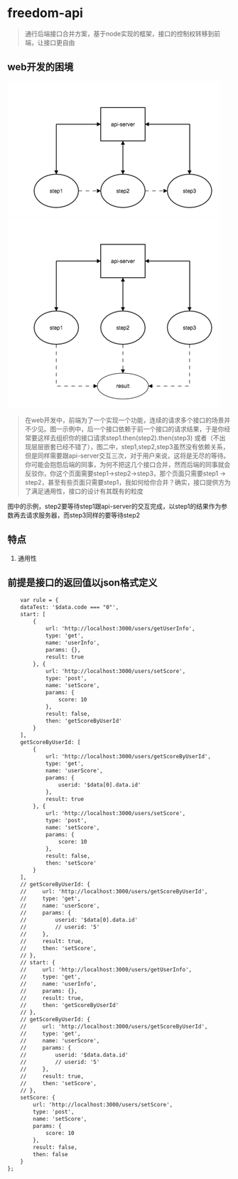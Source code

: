 # freedom-api
>通行后端接口合并方案，基于node实现的框架，接口的控制权转移到前端，让接口更自由

## web开发的困境
![](https://github.com/zengwenfu/note/blob/master/images/server-api.png)![](https://github.com/zengwenfu/note/blob/master/images/server-api-all.png)
>在web开发中，前端为了一个实现一个功能，连续的请求多个接口的场景并不少见。图一示例中，后一个接口依赖于前一个接口的请求结果，于是你经常要这样去组织你的接口请求step1.then(step2).then(step3) 或者（不出现层层嵌套已经不错了），图二中，step1,step2,step3虽然没有依赖关系，但是同样需要跟api-server交互三次，对于用户来说，这将是无尽的等待。你可能会抱怨后端的同事，为何不把这几个接口合并，然而后端的同事就会反驳你，你这个页面需要step1->step2->step3，那个页面只需要step1 -> step2，甚至有些页面只需要step1，我如何给你合并？确实，接口提供方为了满足通用性，接口的设计有其既有的粒度


图中的示例，step2要等待step1跟api-server的交互完成，以step1的结果作为参数再去请求服务器，而step3同样的要等待step2

## 特点
1. 通用性

## 前提是接口的返回值以json格式定义

```
    var rule = {
    dataTest: '$data.code === "0"',
    start: [
        {
            url: 'http://localhost:3000/users/getUserInfo',
            type: 'get',
            name: 'userInfo',
            params: {},
            result: true
        }, {
            url: 'http://localhost:3000/users/setScore',
            type: 'post',
            name: 'setScore',
            params: {
                score: 10
            },
            result: false,
            then: 'getScoreByUserId'
        }
    ],
    getScoreByUserId: [
        {
            url: 'http://localhost:3000/users/getScoreByUserId',
            type: 'get',
            name: 'userScore',
            params: {
                userid: '$data[0].data.id'
            },
            result: true
        }, {
            url: 'http://localhost:3000/users/setScore',
            type: 'post',
            name: 'setScore',
            params: {
                score: 10
            },
            result: false,
            then: 'setScore'
        }
    ],
    // getScoreByUserId: {
    //     url: 'http://localhost:3000/users/getScoreByUserId',
    //     type: 'get',
    //     name: 'userScore',
    //     params: {
    //         userid: '$data[0].data.id'
    //         // userid: '5'
    //     },
    //     result: true,
    //     then: 'setScore',
    // },
    // start: {
    //     url: 'http://localhost:3000/users/getUserInfo',
    //     type: 'get',
    //     name: 'userInfo',
    //     params: {},
    //     result: true,
    //     then: 'getScoreByUserId'
    // },
    // getScoreByUserId: {
    //     url: 'http://localhost:3000/users/getScoreByUserId',
    //     type: 'get',
    //     name: 'userScore',
    //     params: {
    //         userid: '$data.data.id'
    //         // userid: '5'
    //     },
    //     result: true,
    //     then: 'setScore',
    // },
    setScore: {
        url: 'http://localhost:3000/users/setScore',
        type: 'post',
        name: 'setScore',
        params: {
            score: 10
        },
        result: false,
        then: false
    }
};
```